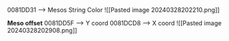 
0081DD31 --> Mesos String Color 
![[Pasted image 20240328202210.png]]



**Meso offset**
 0081DD5F --> Y coord
 0081DCD8 --> X coord
![[Pasted image 20240328202908.png]]

